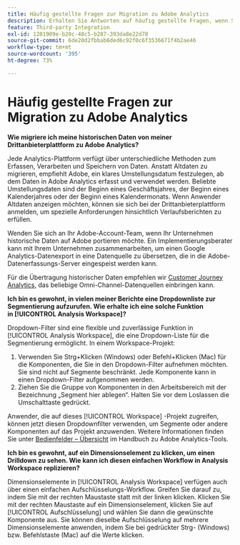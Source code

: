 ```yaml
---
title: Häufig gestellte Fragen zur Migration zu Adobe Analytics
description: Erhalten Sie Antworten auf häufig gestellte Fragen, wenn Sie von einer Plattform eines Drittanbieters zu Adobe wechseln.
feature: Third-party Integration
exl-id: 1201909e-b20c-48c5-b287-393da8e22d78
source-git-commit: 6de20d2fbbab6ded6c92f0c6f3536671f4b2ae46
workflow-type: tm+mt
source-wordcount: '395'
ht-degree: 73%

---
```


# Häufig gestellte Fragen zur Migration zu Adobe Analytics

**Wie migriere ich meine historischen Daten von meiner Drittanbieterplattform zu Adobe Analytics?**

Jede Analytics-Plattform verfügt über unterschiedliche Methoden zum Erfassen, Verarbeiten und Speichern von Daten. Anstatt Altdaten zu migrieren, empfiehlt Adobe, ein klares Umstellungsdatum festzulegen, ab dem Daten in Adobe Analytics erfasst und verwendet werden. Beliebte Umstellungsdaten sind der Beginn eines Geschäftsjahres, der Beginn eines Kalenderjahres oder der Beginn eines Kalendermonats. Wenn Anwender Altdaten anzeigen möchten, können sie sich bei der Drittanbieterplattform anmelden, um spezielle Anforderungen hinsichtlich Verlaufsberichten zu erfüllen.

Wenden Sie sich an Ihr Adobe-Account-Team, wenn Ihr Unternehmen historische Daten auf Adobe portieren möchte. Ein Implementierungsberater kann mit Ihrem Unternehmen zusammenarbeiten, um einen Google Analytics-Datenexport in eine Datenquelle zu übersetzen, die in die Adobe-Datenerfassungs-Server eingespeist werden kann.

Für die Übertragung historischer Daten empfehlen wir [Customer Journey Analytics](https://experienceleague.adobe.com/docs/analytics-platform/using/cja-overview/cja-overview.html?lang=de), das beliebige Omni-Channel-Datenquellen einbringen kann.

**Ich bin es gewohnt, in vielen meiner Berichte eine Dropdownliste zur Segmentierung aufzurufen. Wie erhalte ich eine solche Funktion in [!UICONTROL Analysis Workspace]?**

Dropdown-Filter sind eine flexible und zuverlässige Funktion in [!UICONTROL Analysis Workspace], die eine Dropdown-Liste für die Segmentierung ermöglicht. In einem Workspace-Projekt:

1. Verwenden Sie Strg+Klicken (Windows) oder Befehl+Klicken (Mac) für die Komponenten, die Sie in den Dropdown-Filter aufnehmen möchten. Sie sind nicht auf Segmente beschränkt. Jede Komponente kann in einen Dropdown-Filter aufgenommen werden.
2. Ziehen Sie die Gruppe von Komponenten in den Arbeitsbereich mit der Bezeichnung „Segment hier ablegen“. Halten Sie vor dem Loslassen die Umschalttaste gedrückt.

Anwender, die auf dieses [!UICONTROL Workspace] -Projekt zugreifen, können jetzt diesen Dropdownfilter verwenden, um Segmente oder andere Komponenten auf das Projekt anzuwenden. Weitere Informationen finden Sie unter [Bedienfelder – Übersicht](/help/analyze/analysis-workspace/c-panels/panels.md) im Handbuch zu Adobe Analytics-Tools.

**Ich bin es gewohnt, auf ein Dimensionselement zu klicken, um einen Drilldown zu sehen. Wie kann ich diesen einfachen Workflow in Analysis Workspace replizieren?**

Dimensionselemente in [!UICONTROL Analysis Workspace] verfügen auch über einen einfachen Aufschlüsselungs-Workflow. Greifen Sie darauf zu, indem Sie mit der rechten Maustaste statt mit der linken klicken. Klicken Sie mit der rechten Maustaste auf ein Dimensionselement, klicken Sie auf [!UICONTROL Aufschlüsselung] und wählen Sie dann die gewünschte Komponente aus. Sie können dieselbe Aufschlüsselung auf mehrere Dimensionselemente anwenden, indem Sie bei gedrückter Strg- (Windows) bzw. Befehlstaste (Mac) auf die Werte klicken.
